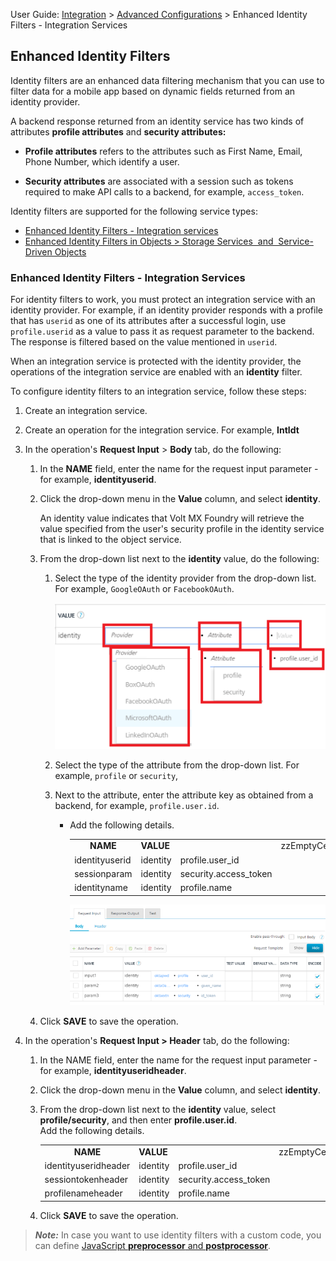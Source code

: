                                

User Guide: [Integration](Services.md#integration) \> [Advanced Configurations](Advanced_Configurations.md) > Enhanced Identity Filters - Integration Services

Enhanced Identity Filters
-------------------------

Identity filters are an enhanced data filtering mechanism that you can use to filter data for a mobile app based on dynamic fields returned from an identity provider.

A backend response returned from an identity service has two kinds of attributes **profile attributes** and **security attributes:**

*   **Profile attributes** refers to the attributes such as First Name, Email, Phone Number, which identify a user.

*   **Security attributes** are associated with a session such as tokens required to make API calls to a backend, for example, `access_token`.

Identity filters are supported for the following service types:

*   [Enhanced Identity Filters - Integration services](#enhanced-identity-filters)
*   [Enhanced Identity Filters in Objects > Storage Services  and  Service-Driven Objects](Objectservices.md#Enhanced_Identity_Filters)

### Enhanced Identity Filters - Integration Services

For identity filters to work, you must protect an integration service with an identity provider. For example, if an identity provider responds with a profile that has `userid` as one of its attributes after a successful login, use `profile.userid` as a value to pass it as request parameter to the backend. The response is filtered based on the value mentioned in `userid`.

When an integration service is protected with the identity provider, the operations of the integration service are enabled with an **identity** filter.

To configure identity filters to an integration service, follow these steps:

1.  Create an integration service.
    
2.  Create an operation for the integration service. For example, **IntIdt**
    
3.  In the operation's **Request Input** > **Body** tab, do the following:
    1.  In the **NAME** field, enter the name for the request input parameter - for example, **identityuserid**.
    2.  Click the drop-down menu in the **Value** column, and select **identity**.
        
        An identity value indicates that Volt MX Foundry will retrieve the value specified from the user's security profile in the identity service that is linked to the object service.
        
    3.  From the drop-down list next to the **identity** value, do the following:
        1.  Select the type of the identity provider from the drop-down list. For example, `GoogleOAuth` or `FacebookOAuth`.
            
            ![](Resources/Images/IdentityFilters_515x278.png)
            
        2.  Select the type of the attribute from the drop-down list. For example, `profile` or `security`,
        3.  Next to the attribute, enter the attribute key as obtained from a backend, for example, `profile.user.id`.  
            *   Add the following details.
                
                <table style="width: 100%;mc-table-style: url('Resources/TableStyles/Basic.css');" class="TableStyle-Basic" cellspacing="0"><colgroup><col class="TableStyle-Basic-Column-Column1" style="width: 150px;"><col class="TableStyle-Basic-Column-Column1"><col class="TableStyle-Basic-Column-Column1"></colgroup><tbody><tr class="TableStyle-Basic-Body-Body1"><td style="text-align: center;" class="TableStyle-Basic-BodyE-Column1-Body1"><b>NAME</b></td><td style="text-align: left;" class="TableStyle-Basic-BodyD-Column1-Body1" colspan="2"><b>VALUE</b></td><td>zzEmptyCellzz</td></tr><tr class="TableStyle-Basic-Body-Body1"><td class="TableStyle-Basic-BodyE-Column1-Body1">identityuserid</td><td class="TableStyle-Basic-BodyE-Column1-Body1">identity</td><td class="TableStyle-Basic-BodyD-Column1-Body1" style="font-weight: normal;">profile.user_id</td></tr><tr class="TableStyle-Basic-Body-Body1"><td class="TableStyle-Basic-BodyE-Column1-Body1">sessionparam</td><td class="TableStyle-Basic-BodyE-Column1-Body1">identity</td><td class="TableStyle-Basic-BodyD-Column1-Body1">security.access_token</td></tr><tr class="TableStyle-Basic-Body-Body1"><td class="TableStyle-Basic-BodyB-Column1-Body1">identityname</td><td class="TableStyle-Basic-BodyB-Column1-Body1">identity</td><td class="TableStyle-Basic-BodyA-Column1-Body1">profile.name</td></tr></tbody></table>
                
                ![](Resources/Images/EnId1_634x250.png)
                
    4.  Click **SAVE** to save the operation.
4.  In the operation's **Request Input > Header** tab, do the following:
    1.  In the NAME field, enter the name for the request input parameter -for example, **identityuseridheader**.
    2.  Click the drop-down menu in the **Value** column, and select **identity**.
    3.  From the drop-down list next to the **identity** value, select **profile/security**, and then enter **profile.user.id**.  
        Add the following details.
        
        <table style="width: 100%;mc-table-style: url('Resources/TableStyles/Basic.css');" class="TableStyle-Basic" cellspacing="0"><colgroup><col class="TableStyle-Basic-Column-Column1" style="width: 150px;"><col class="TableStyle-Basic-Column-Column1"><col class="TableStyle-Basic-Column-Column1"></colgroup><tbody><tr class="TableStyle-Basic-Body-Body1"><td style="text-align: center;" class="TableStyle-Basic-BodyE-Column1-Body1"><b>NAME</b></td><td style="text-align: left;" class="TableStyle-Basic-BodyD-Column1-Body1" colspan="2"><b>VALUE</b></td><td>zzEmptyCellzz</td></tr><tr class="TableStyle-Basic-Body-Body1"><td class="TableStyle-Basic-BodyE-Column1-Body1">identityuseridheader</td><td class="TableStyle-Basic-BodyE-Column1-Body1">identity</td><td class="TableStyle-Basic-BodyD-Column1-Body1" style="font-weight: normal;">profile.user_id</td></tr><tr class="TableStyle-Basic-Body-Body1"><td class="TableStyle-Basic-BodyE-Column1-Body1">sessiontokenheader</td><td class="TableStyle-Basic-BodyE-Column1-Body1">identity</td><td class="TableStyle-Basic-BodyD-Column1-Body1">security.access_token</td></tr><tr class="TableStyle-Basic-Body-Body1"><td class="TableStyle-Basic-BodyB-Column1-Body1">profilenameheader</td><td class="TableStyle-Basic-BodyB-Column1-Body1">identity</td><td class="TableStyle-Basic-BodyA-Column1-Body1">profile.name</td></tr></tbody></table>
        
    4.  Click **SAVE** to save the operation.

> **_Note:_** In case you want to use identity filters with a custom code, you can define [JavaScript **preprocessor** and **postprocessor**](Java_Preprocessor_Postprocessor_.md).
